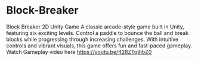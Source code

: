 # Block-Breaker
Block Breaker 2D Unity Game
A classic arcade-style game built in Unity, featuring six exciting levels. Control a paddle to bounce the ball and break blocks while progressing through increasing challenges. With intuitive controls and vibrant visuals, this game offers fun and fast-paced gameplay.
Watch Gameplay video here 
https://youtu.be/428ZTq9ibZ0
